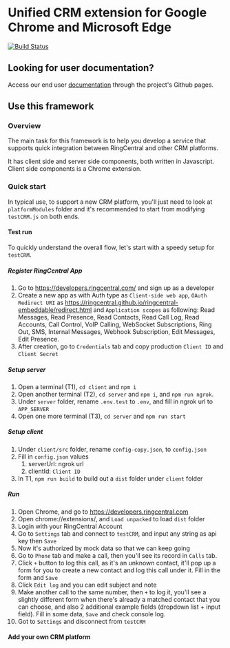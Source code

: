 # Unified CRM extension for Google Chrome and Microsoft Edge

[![Build Status](https://github.com/ringcentral/rc-unified-crm-extension/workflows/CI%20Pipeline/badge.svg?branch=master)](https://github.com/ringcentral/rc-unified-crm-extension/actions)

## Looking for user documentation?

Access our end user [documentation](https://ringcentral.github.io/rc-unified-crm-extension/) through the project's Github pages. 

## Use this framework

### Overview
 
The main task for this framework is to help you develop a service that supports quick integration between RingCentral and other CRM platforms. 

It has client side and server side components, both written in Javascript. Client side components is a Chrome extension.

### Quick start

In typical use, to support a new CRM platform, you'll just need to look at `platformModules` folder and it's recommended to start from modifying `testCRM.js` on both ends.

#### Test run

To quickly understand the overall flow, let's start with a speedy setup for `testCRM`.

##### Register RingCentral App

1. Go to https://developers.ringcentral.com/ and sign up as a developer
2. Create a new app as with Auth type as `Client-side web app`, `OAuth Redirect URI` as https://ringcentral.github.io/ringcentral-embeddable/redirect.html and `Application scopes` as following: Read Messages, Read Presence, Read Contacts, Read Call Log, Read Accounts, Call Control, VoIP Calling, WebSocket Subscriptions, Ring Out, SMS, Internal Messages, Webhook Subscription, Edit Messages, Edit Presence.
3. After creation, go to `Credentials` tab and copy production `Client ID` and `Client Secret`

##### Setup server

1. Open a terminal (T1), `cd client` and `npm i`
2. Open another terminal (T2), `cd server` and `npm i`, and `npm run ngrok`.
3. Under `server` folder, rename `.env.test` to `.env`, and fill in ngrok url to `APP_SERVER`
4. Open one more terminal (T3), `cd server` and `npm run start`

##### Setup client

1. Under `client/src` folder, rename `config-copy.json`, to `config.json`
2. Fill in `config.json` values
   1. serverUrl: ngrok url
   2. clientId: `Client ID`
3. In T1, `npm run build` to build out a `dist` folder under `client` folder

##### Run

1. Open Chrome, and go to https://developers.ringcentral.com
2. Open chrome://extensions/, and `Load unpacked` to load `dist` folder
3. Login with your RingCentral Account
4. Go to `Settings` tab and connect to `testCRM`, and input any string as api key then `Save`
5. Now it's authorized by mock data so that we can keep going
6. Go to `Phone` tab and make a call, then you'll see its record in `Calls` tab.
7. Click `+` button to log this call, as it's an unknown contact, it'll pop up a form for you to create a new contact and log this call under it. Fill in the form and `Save`
8. Click `Edit log` and you can edit subject and note
9. Make another call to the same number, then `+` to log it, you'll see a slightly different form when there's already a matched contact that you can choose, and also 2 additional example fields (dropdown list + input field). Fill in some data, `Save` and check console log.
10. Got to `Settings` and disconnect from `testCRM`

#### Add your own CRM platform

